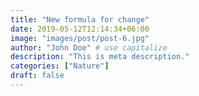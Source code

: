 ```yaml
---
title: "New formula for change"
date: 2019-05-12T12:14:34+06:00
image: "images/post/post-6.jpg"
author: "John Doe" # use capitalize
description: "This is meta description."
categories: ["Nature"]
draft: false
---
```

